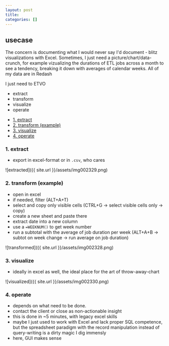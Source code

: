 ```yaml
---
layout: post
title:
categories: []
---
```

## usecase
The concern is documenting what I would never say I'd document - blitz visualizations with Excel. 
Sometimes, I just need a picture/chart/data-crunch, for example vizualizing the durations of ETL jobs across a month to see a tendency, breaking it down with averages of calendar weeks. All of my data are in Redash

I just need to ETVO

* extract
* transform
* visualize
* operate

<!-- TOC -->

- [1. extract](#1-extract)
- [2. transform (example)](#2-transform-example)
- [3. visualize](#3-visualize)
- [4. operate](#4-operate)

<!-- /TOC -->

### 1. extract
* export in excel-format or in `.csv`, who cares

![extracted]({{ site.url }}/assets/img002329.png)

### 2. transform (example)
* open in excel
* if needed, filter (ALT+A+T)
* select and copy only visible cells (CTRL+G → select visible cells only → copy)
* create a new sheet and paste there
* extract date into a new column
* use a `=WEEKNUM()` to get week number
* run a subtotal with the average of job duration per week (ALT+A+B → subtot on week change → run average on job duration)

![transformed]({{ site.url }}/assets/img002328.png)

### 3. visualize
* ideally in excel as well, the ideal place for the art of throw-away-chart

![visualized]({{ site.url }}/assets/img002330.png)


### 4. operate
* depends on what need to be done. 
* contact the client or close as non-actionable insight
* this is done in ~5 minutes, with legacy excel skills
* maybe I just used to work with Excel and lack proper SQL competence, but the spreadsheet paradigm with the record manipulation instead of query-writing is a dirty magic I dig immensly
* here, GUI makes sense
